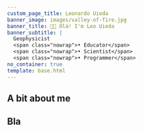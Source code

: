 ```yaml
---
custom_page_title: Leonardo Uieda
banner_image: images/valley-of-fire.jpg
banner_title: 👋🏽 Olá! I'm Leo Uieda
banner_subtitle: |
  Geophysicist
  <span class="nowrap">• Educator</span>
  <span class="nowrap">• Scientist</span>
  <span class="nowrap">• Programmer</span>
no_container: true
template: base.html
---
```


<div class="container-fluid" style="background-color: var(--bs-gray-100);">
<div class="container text-center page-section">

## A bit about me



</div>
</div>
<div class="container-fluid">
<div class="container text-center page-section">

## Bla

</div>
</div>
